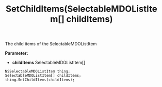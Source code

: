 ﻿---
uid: crmscript_ref_NSSelectableMDOListItem_SetChildItems
title: SetChildItems(SelectableMDOListItem[] childItems)
intellisense: NSSelectableMDOListItem.SetChildItems
keywords: NSSelectableMDOListItem, GetChildItems
so.topic: reference
---

The child items of the SelectableMDOListItem

**Parameter:** 
 - **childItems** SelectableMDOListItem[]

```crmscript
NSSelectableMDOListItem thing;
SelectableMDOListItem[] childItems;
thing.SetChildItems(childItems);
```

